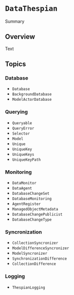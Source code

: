 # ``DataThespian``

<!--@START_MENU_TOKEN@-->Summary<!--@END_MENU_TOKEN@-->

## Overview

<!--@START_MENU_TOKEN@-->Text<!--@END_MENU_TOKEN@-->

## Topics

### Database

- ``Database``
- ``BackgroundDatabase``
- ``ModelActorDatabase``

### Querying

- ``Queryable``
- ``QueryError``
- ``Selector``
- ``Model``
- ``Unique``
- ``UniqueKey``
- ``UniqueKeys``
- ``UniqueKeyPath``

### Monitoring

- ``DataMonitor``
- ``DataAgent``
- ``DatabaseChangeSet``
- ``DatabaseMonitoring``
- ``AgentRegister``
- ``ManagedObjectMetadata``
- ``DatabaseChangePublicist``
- ``DatabaseChangeType``

### Syncronization

- ``CollectionSyncronizer``
- ``ModelDifferenceSyncronizer``
- ``ModelSyncronizer``
- ``SynchronizationDifference``
- ``CollectionDifference``

### Logging

- ``ThespianLogging``
